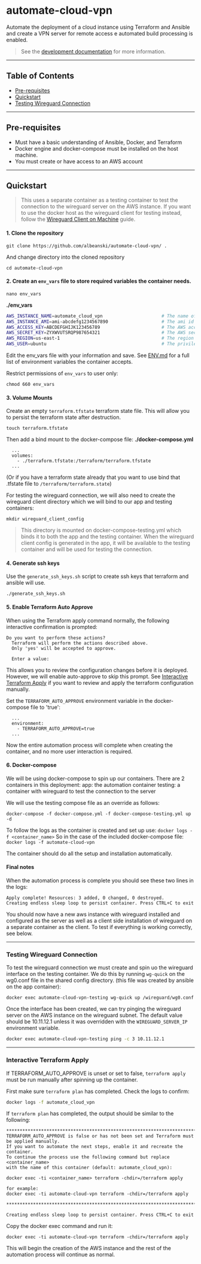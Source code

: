 # automate-cloud-vpn
Automate the deployment of a cloud instance using Terraform and Ansible and create a VPN server for remote access
e automated build processing is enabled.

> See the [development documentation](DEV.md) for more information.

---
## Table of Contents
- [Pre-requisites](#pre-requisites)
- [Quickstart](#quickstart)
- [Testing Wireguard Connection](#testing-wireguard-connection)

---
## Pre-requisites
- Must have a basic understanding of Ansible, Docker, and Terraform
- Docker engine and docker-compose must be installed on the host machine.
- You must create or have access to an AWS account

---
## Quickstart
> This uses a separate container as a testing container to test the connection to the wireguard server
on the AWS instance. If you want to use the docker host as the wireguard client for testing instead,
follow the [Wireguard Client on Machine](#WIREGUARD_CLIENT_MACHINE.md) guide.

#### 1. Clone the repository
```
git clone https://github.com/albeanski/automate-cloud-vpn/ .
```

And change directory into the cloned repository
```
cd automate-cloud-vpn
```

#### 2. Create an `env_vars` file to store required variables the container needs.
```
nano env_vars
```
**./env_vars**
```bash
AWS_INSTANCE_NAME=automate_cloud_vpn                      # The name of the ec2 instance that will be created. Also creates a tag on the instance: Name=$AWS_INSTANCE_NAME 
AWS_INSTANCE_AMI=ami-abcdefg1234567890                    # The ami id to attach use for the instance
AWS_ACCESS_KEY=ABCDEFGHIJK123456789                       # The AWS access key
AWS_SECRET_KEY=ZYXWVUTSRQP987654321                       # The AWS secret key
AWS_REGION=us-east-1                                      # The region to create the instance in
AWS_USER=ubuntu                                           # The privileged username to use to ssh into the instance
```

Edit the env_vars file with your information and save.
See [ENV.md](ENV.md) for a full list of environment variables the container accepts.

Restrict permissions of `env_vars` to user only:
```
chmod 660 env_vars
```

#### 3. Volume Mounts
Create an empty `terraform.tfstate` terraform state file. This will allow you to persist the terraform state after destruction.
```
touch terraform.tfstate
```
Then add a bind mount to the docker-compose file:
**./docker-compose.yml**
```yanl
  ...
  volumes:
    - ./terraform.tfstate:/terraform/terraform.tfstate
  ...
```
(Or if you have a terraform state already that you want to use bind that .tfstate file to `/terraform/terraform.state`)

For testing the wireguard connection, we will also need to create the wireguard client directory which
we will bind to our app and testing containers:

```
mkdir wireguard_client_config
```

> This directory is mounted on docker-compose-testing.yml which binds it to both the app and the testing
container. When the wireguard client config is generated in the app, it will be available to the
testing container and will be used for testing the connection.

#### 4. Generate ssh keys
Use the `generate_ssh_keys.sh` script to create ssh keys that terraform and ansible will use.
```
./generate_ssh_keys.sh
```

#### 5. Enable Terraform Auto Approve
When using the Terraform apply command normally, the following interactive confirmation is 
prompted:
```
Do you want to perform these actions?
  Terraform will perform the actions described above.
  Only 'yes' will be accepted to approve.

  Enter a value:
```
This allows you to review the configuration changes before it is deployed. However, we will enable 
auto-approve to skip this prompt. See [Interactive Terraform Apply](#interactive-terraform-apply)
if you want to review and apply the terraform configuration manually.

Set the `TERRAFORM_AUTO_APPROVE` environment variable in the docker-compose file to 'true':
```yanl
  ...
  environment:
    - TERRAFORM_AUTO_APPROVE=true
  ...
```
Now the entire automation process will complete when creating the container, and no more user
interaction is required. 
 
#### 6. Docker-compose
We will be using docker-compose to spin up our containers. There are 2 containers in this deployment:
app: the automation container
testing: a container with wireguard to test the connection to the server

We will use the testing compose file as an override as follows:

```
docker-compose -f docker-compose.yml -f docker-compose-testing.yml up -d
```

To follow the logs as the container is created and set up use:
`docker logs -f <container_name>`
So in the case of the included docker-compose file:
`docker logs -f automate-cloud-vpn`

The container should do all the setup and installation automatically.

#### Final notes
When the automation process is complete you should see these two lines in the logs:
```
Apply complete! Resources: 3 added, 0 changed, 0 destroyed.
Creating endless sleep loop to persist container. Press CTRL+C to exit
```

You should now have a new aws instance with wireguard installed and configured as the server as
well as a client side installation of wireguard on a separate container as the client. To test
if everything is working correctly, see below.

---
### Testing Wireguard Connection
To test the wireguard connection we must create and spin uo the wireguard interface on the testing
container. We do this by running `wg-quick` on the wg0.conf file in the shared config directory. 
(this file was created by ansible on the app container):

```
docker exec automate-cloud-vpn-testing wg-quick up /wireguard/wg0.conf
```

Once the interface has been created, we can try pinging the wireguard server on the AWS instance 
on the wireguard subnet. The default value should be 10.11.12.1 unless it was overridden with the 
`WIREGUARD_SERVER_IP` environment variable.

```bash
docker exec automate-cloud-vpn-testing ping -c 3 10.11.12.1
```
---
### Interactive Terraform Apply
If TERRAFORM_AUTO_APPROVE is unset or set to false, `terraform apply` must be run manually after 
spinning up the container.

First make sure `terraform plan` has completed. Check the logs to confirm:
```bash
docker logs -f automate_cloud_vpn
```

If `terraform plan` has completed, the output should be similar to the following:
```
*******************************************************************************************
TERRAFORM_AUTO_APPROVE is false or has not been set and Terraform must be applied manually.
If you want to automate the next steps, enable it and recreate the container.
To continue the process use the following command but replace <container_name>
with the name of this container (default: automate_cloud_vpn):

docker exec -ti <container_name> terraform -chdir=/terraform apply

for example:
docker exec -ti automate-cloud-vpn terraform -chdir=/terraform apply

*******************************************************************************************

Creating endless sleep loop to persist container. Press CTRL+C to exit
```

Copy the docker exec command and run it:
```
docker exec -ti automate-cloud-vpn terraform -chdir=/terraform apply
```

This will begin the creation of the AWS instance and the rest of the
automation process will continue as normal.
